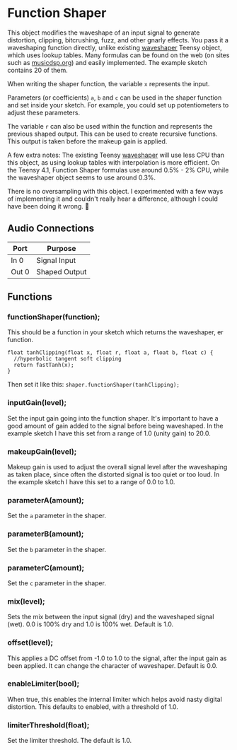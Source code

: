 # Function Shaper

This object modifies the waveshape of an input signal to generate distortion, clipping, bitcrushing, fuzz, and other gnarly effects. You pass it a waveshaping function directly, unlike existing [waveshaper](https://www.pjrc.com/teensy/gui/?info=AudioEffectWaveshaper) Teensy object, which uses lookup tables. Many formulas can be found on the web (on sites such as [musicdsp.org](https://www.musicdsp.org/)) and easily implemented. The example sketch contains 20 of them. 

When writing the shaper function, the variable ``x`` represents the input. 

Parameters (or coefficients) ``a``, ``b`` and ``c`` can be used in the shaper function and set inside your sketch. For example, you could set up potentiometers to adjust these parameters. 

The variable ``r`` can also be used within the function and represents the previous shaped output. This can be used to create recursive functions. This output is taken before the makeup gain is applied.

A few extra notes: The existing Teensy [waveshaper](https://www.pjrc.com/teensy/gui/?info=AudioEffectWaveshaper) will use less CPU than this object, as using lookup tables with interpolation is more efficient. On the Teensy 4.1, Function Shaper formulas use around 0.5% - 2% CPU, while the waveshaper object seems to use around 0.3%. 

There is no oversampling with this object. I experimented with a few ways of implementing it and couldn't really hear a difference, although I could have been doing it wrong. :shrug:

## Audio Connections

| Port  | Purpose |
| ----- | ------- |
| In 0  | Signal Input |
| Out 0  | Shaped Output  |


## Functions
### **functionShaper**(function);
This should be a function in your sketch which returns the waveshaper, er function.

```
float tanhClipping(float x, float r, float a, float b, float c) {
  //hyperbolic tangent soft clipping
  return fastTanh(x);
} 
```

Then set it like this: 
``shaper.functionShaper(tanhClipping);``

### **inputGain**(level);
Set the input gain going into the function shaper. It's important to have a good amount of gain added to the signal before being waveshaped. In the example sketch I have this set from a range of 1.0 (unity gain) to 20.0. 

### **makeupGain**(level);
Makeup gain is used to adjust the overall signal level after the waveshaping as taken place, since often the distorted signal is too quiet or too loud. In the example sketch I have this set to a range of 0.0 to 1.0.

### **parameterA**(amount);
Set the ``a`` parameter in the shaper.

### **parameterB**(amount);
Set the ``b`` parameter in the shaper.

### **parameterC**(amount);
Set the ``c`` parameter in the shaper.

### **mix**(level);
Sets the mix between the input signal (dry) and the waveshaped signal (wet). 0.0 is 100% dry and 1.0 is 100% wet. Default is 1.0. 

### **offset**(level);
This applies a DC offset from -1.0 to 1.0 to the signal, after the input gain as been applied. It can change the character of waveshaper. Default is 0.0.

### **enableLimiter**(bool);
When true, this enables the internal limiter which helps avoid nasty digital distortion. This defaults to enabled, with a threshold of 1.0. 

### **limiterThreshold**(float);
Set the limiter threshold. The default is 1.0.




